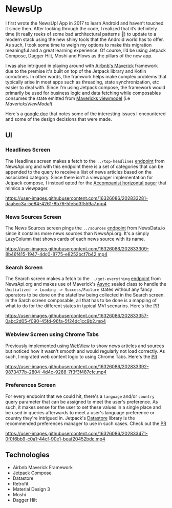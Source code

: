 # NewsUp
I first wrote the NewsUp! App in 2017 to learn Android and haven’t touched it since then. After looking through the code, I realized that
it’s definitely time (it really reeks of some bad architectural patterns 🙂) to update to a modern stack using the new shiny tools that 
the Android world has to offer. As such, I took some time to weigh my options to make this migration meaningful and a great learning experience. 
Of course, I’d be using Jetpack Compose, Dagger Hilt, Moshi and Flows as the pillars of the new app.

I was also intrigued in playing around with [Airbnb's Maverick](https://airbnb.io/mavericks/) framework due to the premise it's built on top of the
Jetpack library and Kotlin coroutines. In other words, the framwork helps make complex problems that typically arise in most apps such as threading,
state synchronization, etc easier to deal with. Since I'm using Jetpack compose, the framework would primarily be used for business logic and data 
fetching while composables consumes the state emitted from [Mavericks viewmodel](https://airbnb.io/mavericks/#/core-concepts?id=mavericksviewmodel)
(i.e *MavericksViewModel*)

Here's a [google doc](https://docs.google.com/document/d/17kl2rR64WoK-xAIIExG7tvQdH6NfzdK0yFRfj-cxigM/edit?usp=sharing) that notes some of the
interesting issues I encountered and some of the design decisions that were made.


## UI

 ### Headlines Screen
  
  The Headlines screen makes a fetch to the `../top-headlines` [endpoint](https://newsapi.org/docs/endpoints/top-headlines) from NewsApi.org and with
  this endpoint there is a set of categories that can be appended to the query to receive a liist of news articles based on the associated category.
  Since there isn't a viewpager implementation for Jetpack compose, I instead opted for the [Accompanist horizontal pager](https://google.github.io/accompanist/pager/) 
  that mimics a viewpager.

  https://user-images.githubusercontent.com/16326086/202833281-daa5ec3a-5e84-4261-8b76-5fe5d3f559a7.mp4

 ### News Sources Screen
 
  The News Sources screen pings the `../sources` [endpoint](https://newsdata.io/docs) from NewsData.io since it contains more news sources than 
  NewsApi.org. It's a simply LazyColumn that shows cards of each news source with its name.
 
  https://user-images.githubusercontent.com/16326086/202833309-8b46f415-1947-4dc0-8775-e8252bcf7b42.mp4


 ### Search Screen
 
  The Search screen makes a fetch to the `../get-everything` [endpoint](https://newsapi.org/docs/endpoints/everything) from NewsApi.org and 
  makes use of Maverick's [Async](https://airbnb.io/mavericks/#/async) sealed class to handle the `Unitialized -> Loading -> Success/Failure` states 
  without any fancy operators to be done on the stateflow being collected in the Search screen. In the Sarch screen composable, all that has to be done
  is a mapping of what to do for the different states in typical MVI scenarios. Here's the [PR](https://github.com/palexis3/NewsUp/pull/15)

  https://user-images.githubusercontent.com/16326086/202833357-0abc2d05-f090-45fd-96fa-5f24dc1cc9b2.mp4


 ### Webview Screen using Chrome Tabs
 
  Previously implemented using [WebView](https://developer.android.com/develop/ui/views/layout/webapps/webview) to show news articles and sources 
  but noticed how it wasn't smooth and would regularly not load correctly. As such, I migrated web content logic to using Chrome Tabs. Here's the [PR](https://github.com/palexis3/NewsUp/pull/17)
 
  https://user-images.githubusercontent.com/16326086/202833392-9873477b-2804-4d4c-9288-7f3f3f487cfc.mp4
  
  
 ### Preferences Screen
 
  For every endpoint that we could hit, there's a `language` and/or `country` query parameter that can be assigned to meet the user's preference. As such,
  it makes sense for the user to set these values in a single place and be used in queries afterwards to meet a user's language preference or country they're
  intrigued in. Jetpack's [Datastore](https://developer.android.com/topic/libraries/architecture/datastore) library is the recommended preferences manager
  to use in such cases. Check out the [PR](https://github.com/palexis3/NewsUp/pull/16)
 
  https://user-images.githubusercontent.com/16326086/202833471-0f0f6bb9-c0a1-44cf-90e1-beaf20452bdc.mp4
  
  
## Technologies

- Airbnb Maverick Framework
- Jetpack Compose
- Datastore
- Retrofit
- Material Design 3
- Moshi
- Dagger Hilt








